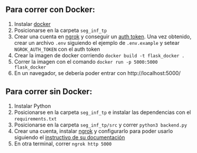 ## Para correr con Docker:
1. Instalar [docker](https://www.docker.com/get-started/)
2. Posicionarse en la carpeta `seg_inf_tp`
3. Crear una cuenta en [ngrok](https://ngrok.com/) y conseguir un [auth token](https://dashboard.ngrok.com/tunnels/authtokens). Una vez obtenido, crear un archivo `.env` siguiendo el ejemplo de `.env.example` y setear `NGROK_AUTH_TOKEN` con el auth token
4. Crear la imagen de docker corriendo `docker build -t flask_docker .`
5. Correr la imagen con el comando `docker run -p 5000:5000 flask_docker`
6. En un navegador, se debería poder entrar con http://localhost:5000/


## Para correr sin Docker:
1. Instalar Python
2. Posicionarse en la carpeta `seg_inf_tp` e instalar las dependencias con el `requirements.txt`
3. Posicionarse en la carpeta `seg_inf_tp/src` y correr `python3 backend.py`
4. Crear una cuenta, instalar [ngrok](https://ngrok.com/) y configurarlo para poder usarlo siguiendo el [instructivo de su documentación](https://dashboard.ngrok.com/get-started/setup/linux)
5. En otra terminal, correr `ngrok http 5000`